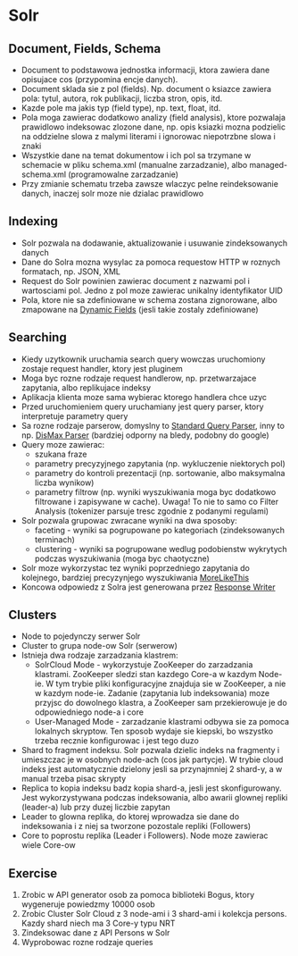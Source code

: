 # Solr

## Document, Fields, Schema

- Document to podstawowa jednostka informacji, ktora zawiera dane opisujace cos (przypomina encje danych). 
- Document sklada sie z pol (fields). Np. document o ksiazce zawiera pola: tytul, autora, rok publikacji, liczba stron, opis, itd. 
- Kazde pole ma jakis typ (field type), np. text, float, itd.
- Pola moga zawierac dodatkowo analizy (field analysis), ktore pozwalaja prawidlowo indeksowac zlozone dane, np. opis ksiazki mozna podzielic na oddzielne slowa z malymi literami i ignorowac niepotrzbne slowa i znaki
- Wszystkie dane na temat dokumentow i ich pol sa trzymane w schemacie w pliku schema.xml (manualne zarzadzanie), albo managed-schema.xml (programowalne zarzadzanie)
- Przy zmianie schematu trzeba zawsze wlaczyc pelne reindeksowanie danych, inaczej solr moze nie dzialac prawidlowo

## Indexing

- Solr pozwala na dodawanie, aktualizowanie i usuwanie zindeksowanych danych
- Dane do Solra mozna wysylac za pomoca requestow HTTP w roznych formatach, np. JSON, XML
- Request do Solr powinien zawierac document z nazwami pol i wartosciami pol. Jedno z pol moze zawierac unikalny identyfikator UID
- Pola, ktore nie sa zdefiniowane w schema zostana zignorowane, albo zmapowane na [Dynamic Fields](https://solr.apache.org/guide/solr/latest/indexing-guide/dynamic-fields.html) (jesli takie zostaly zdefiniowane)

## Searching

- Kiedy uzytkownik uruchamia search query wowczas uruchomiony zostaje request handler, ktory jest pluginem
- Moga byc rozne rodzaje request handlerow, np. przetwarzajace zapytania, albo replikujace indeksy
- Aplikacja klienta moze sama wybierac ktorego handlera chce uzyc
- Przed uruchomieniem query uruchamiany jest query parser, ktory interpretuje parametry query
- Sa rozne rodzaje parserow, domyslny to [Standard Query Parser](https://solr.apache.org/guide/solr/latest/query-guide/standard-query-parser.html), inny to np. [DisMax Parser](https://solr.apache.org/guide/solr/latest/query-guide/dismax-query-parser.html) (bardziej odporny na bledy, podobny do google)
- Query moze zawierac: 
  - szukana fraze
  - parametry precyzyjnego zapytania (np. wykluczenie niektorych pol)
  - parametry do kontroli prezentacji (np. sortowanie, albo maksymalna liczba wynikow)
  - parametry filtrow (np. wyniki wyszukiwania moga byc dodatkowo filtrowane i zapisywane w cache). Uwaga! To nie to samo co Filter Analysis (tokenizer parsuje tresc zgodnie z podanymi regulami)
- Solr pozwala grupowac zwracane wyniki na dwa sposoby:
  - faceting - wyniki sa pogrupowane po kategoriach (zindeksowanych terminach)
  - clustering - wyniki sa pogrupowane wedlug podobienstw wykrytych podczas wyszukiwania (moga byc chaotyczne)
- Solr moze wykorzystac tez wyniki poprzedniego zapytania do kolejnego, bardziej precyzynjego wyszukiwania [MoreLikeThis](https://solr.apache.org/guide/solr/latest/query-guide/morelikethis.html)
- Koncowa odpowiedz z Solra jest generowana przez [Response Writer](https://solr.apache.org/guide/solr/latest/query-guide/response-writers.html)

## Clusters

- Node to pojedynczy serwer Solr
- Cluster to grupa node-ow Solr (serwerow)
- Istnieja dwa rodzaje zarzadzania klastrem:
  -  SolrCloud Mode - wykorzystuje ZooKeeper do zarzadzania klastrami. ZooKeeper sledzi stan kazdego Core-a w kazdym Node-ie. W tym trybie pliki konfiguracyjne znajduja sie w ZooKeeper, a nie w kazdym node-ie. Zadanie (zapytania lub indeksowania) moze przyjsc do dowolnego klastra, a ZooKeeper sam przekierowuje je do odpowiedniego node-a i core
  -  User-Managed Mode - zarzadzanie klastrami odbywa sie za pomoca lokalnych skryptow. Ten sposob wydaje sie kiepski, bo wszystko trzeba recznie konfigurowac i jest tego duzo
- Shard to fragment indeksu. Solr pozwala dzielic indeks na fragmenty i umieszczac je w osobnych node-ach (cos jak partycje). W trybie cloud indeks jest automatycznie dzielony jesli sa przynajmniej 2 shard-y, a w manual trzeba pisac skrypty
- Replica to kopia indeksu badz kopia shard-a, jesli jest skonfigurowany. Jest wykorzystywana podczas indeksowania, albo awarii glownej repliki (leader-a) lub przy duzej liczbie zapytan
- Leader to glowna replika, do ktorej wprowadza sie dane do indeksowania i z niej sa tworzone pozostale repliki (Followers)
- Core to poprostu replika (Leader i Followers). Node moze zawierac wiele Core-ow



## Exercise

1. Zrobic w API generator osob za pomoca biblioteki Bogus, ktory wygeneruje powiedzmy 10000 osob
2. Zrobic Cluster Solr Cloud z 3 node-ami i 3 shard-ami i kolekcja persons. Kazdy shard niech ma 3 Core-y typu NRT
3. Zindeksowac dane z API Persons w Solr
4. Wyprobowac rozne rodzaje queries